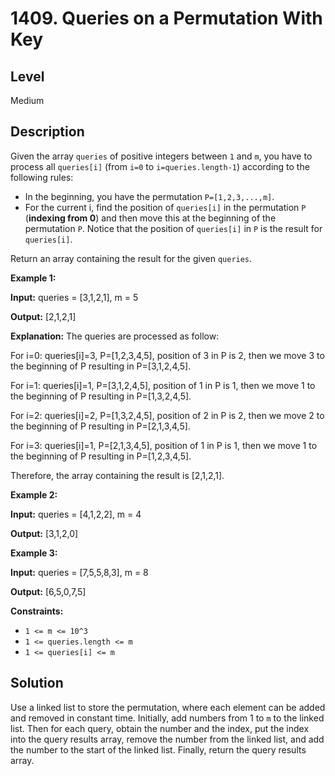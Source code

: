 # 1409. Queries on a Permutation With Key
## Level
Medium

## Description
Given the array `queries` of positive integers between `1` and `m`, you have to process all `queries[i]` (from `i=0` to `i=queries.length-1`) according to the following rules:

* In the beginning, you have the permutation `P=[1,2,3,...,m]`.
* For the current i, find the position of `queries[i]` in the permutation `P` (**indexing from 0**) and then move this at the beginning of the permutation `P`. Notice that the position of `queries[i]` in `P` is the result for `queries[i]`.

Return an array containing the result for the given `queries`.

**Example 1:**

**Input:** queries = [3,1,2,1], m = 5

**Output:** [2,1,2,1] 

**Explanation:** The queries are processed as follow:

For i=0: queries[i]=3, P=[1,2,3,4,5], position of 3 in P is 2, then we move 3 to the beginning of P resulting in P=[3,1,2,4,5].

For i=1: queries[i]=1, P=[3,1,2,4,5], position of 1 in P is 1, then we move 1 to the beginning of P resulting in P=[1,3,2,4,5].

For i=2: queries[i]=2, P=[1,3,2,4,5], position of 2 in P is 2, then we move 2 to the beginning of P resulting in P=[2,1,3,4,5].

For i=3: queries[i]=1, P=[2,1,3,4,5], position of 1 in P is 1, then we move 1 to the beginning of P resulting in P=[1,2,3,4,5].

Therefore, the array containing the result is [2,1,2,1].  

**Example 2:**

**Input:** queries = [4,1,2,2], m = 4

**Output:** [3,1,2,0]

**Example 3:**

**Input:** queries = [7,5,5,8,3], m = 8

**Output:** [6,5,0,7,5]

**Constraints:**

* `1 <= m <= 10^3`
* `1 <= queries.length <= m`
* `1 <= queries[i] <= m`

## Solution
Use a linked list to store the permutation, where each element can be added and removed in constant time. Initially, add numbers from 1 to `m` to the linked list. Then for each query, obtain the number and the index, put the index into the query results array, remove the number from the linked list, and add the number to the start of the linked list. Finally, return the query results array.
